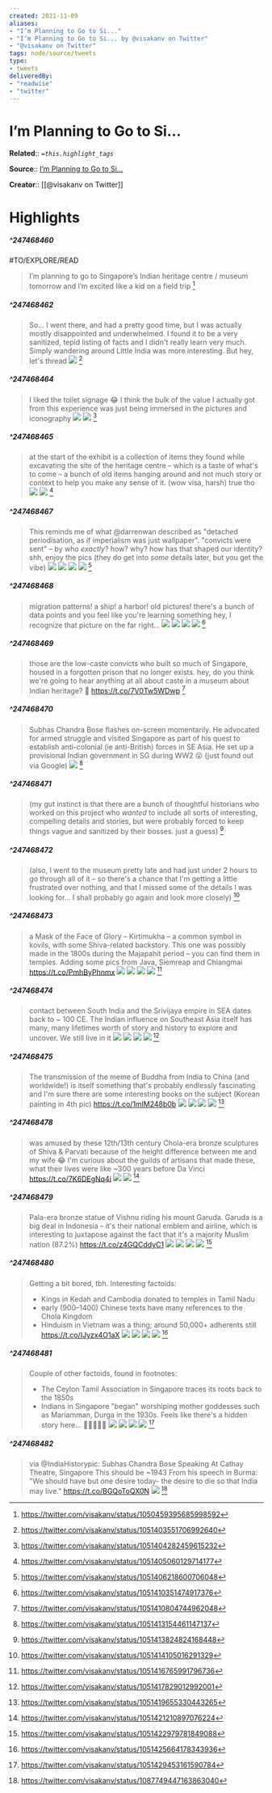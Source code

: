 ```yaml
---
created: 2021-11-09
aliases:
- "I’m Planning to Go to Si..."
- "I’m Planning to Go to Si... by @visakanv on Twitter"
- "@visakanv on Twitter"
tags: node/source/tweets
type: 
- tweets
deliveredBy: 
- "readwise"
- "twitter"
---
```

# I’m Planning to Go to Si...

**Related**:: 
*`=this.highlight_tags`*

**Source**:: [I’m Planning to Go to Si...](https://twitter.com/visakanv/status/1050459395685998592)

**Creator**:: [[@visakanv on Twitter]]

# Highlights
##### ^247468460
#TO/EXPLORE/READ  
> I’m planning to go to Singapore’s Indian heritage centre / museum tomorrow and I’m excited like a kid on a field trip 
  [^247468460]

[^247468460]:  https://twitter.com/visakanv/status/1050459395685998592

##### ^247468462
  
> So... I went there, and had a pretty good time, but I was actually mostly disappointed and underwhelmed. I found it to be a very sanitized, tepid listing of facts and I didn't really learn very much. Simply wandering around Little India was more interesting. But hey, let's thread 
> ![](https://pbs.twimg.com/media/DpdV5wKUUAINssV.jpg) 
  [^247468462]

[^247468462]:  https://twitter.com/visakanv/status/1051403551706992640

##### ^247468464
  
> I liked the toilet signage 😂 I think the bulk of the value I actually got from this experience was just being immersed in the pictures and iconography 
> ![](https://pbs.twimg.com/media/DpdWm3IUUAAsX9K.jpg) 
> ![](https://pbs.twimg.com/media/DpdWnRlUcAAoal9.jpg) 
  [^247468464]

[^247468464]:  https://twitter.com/visakanv/status/1051404282459615232

##### ^247468465
  
> at the start of the exhibit is a collection of items they found while excavating the site of the heritage centre – which is a taste of what's to come – a bunch of old items hanging around and not much story or context to help you make any sense of it. (wow visa, harsh) true tho 
> ![](https://pbs.twimg.com/media/DpdXIUXVAAA-_AI.jpg) 
> ![](https://pbs.twimg.com/media/DpdXPoXVsAAjt1X.jpg) 
  [^247468465]

[^247468465]:  https://twitter.com/visakanv/status/1051405060129714177

##### ^247468467
  
> This reminds me of what @darrenwan described as "detached periodisation, as if imperialism was just wallpaper".
> "convicts were sent" – by who *exactly*? how? why? how has that shaped our identity? shh, enjoy the pics
> (they do get into *some* details later, but you get the vibe) 
> ![](https://pbs.twimg.com/media/DpdXlKXU0AAAK76.jpg) 
> ![](https://pbs.twimg.com/media/DpdYOWFUwAEpoyA.jpg) 
> ![](https://pbs.twimg.com/media/DpdYPQyUUAAGP-e.jpg) 
> ![](https://pbs.twimg.com/media/DpdYWSeVAAAnDJ3.jpg) 
  [^247468467]

[^247468467]:  https://twitter.com/visakanv/status/1051406218600706048

##### ^247468468
  
> migration patterns! a ship! a harbor! old pictures! there's a bunch of data points and you feel like you're learning something
> hey, I recognize that picture on the far right... 
> ![](https://pbs.twimg.com/media/Dpdb0QoVsAASqBB.jpg) 
> ![](https://pbs.twimg.com/media/Dpdb2Z9VAAAXViQ.jpg) 
> ![](https://pbs.twimg.com/media/DpdcFjSUUAA381H.jpg) 
> ![](https://pbs.twimg.com/media/DpdcHjWUYAAC5m6.jpg) 
  [^247468468]

[^247468468]:  https://twitter.com/visakanv/status/1051410351474917376

##### ^247468469
  
> those are the low-caste convicts who built so much of Singapore, housed in a forgotten prison that no longer exists. hey, do you think we're going to hear anything at all about caste in a museum about Indian heritage? 🤔 https://t.co/7V0Tw5WDwp 
  [^247468469]

[^247468469]:  https://twitter.com/visakanv/status/1051410804744962048

##### ^247468470
  
> Subhas Chandra Bose flashes on-screen momentarily. He advocated for armed struggle and visited Singapore as part of his quest to establish anti-colonial (ie anti-British) forces in SE Asia. He set up a provisional Indian government in SG during WW2 😮 (just found out via Google) 
> ![](https://pbs.twimg.com/media/Dpdc1LdUcAAe52S.jpg) 
  [^247468470]

[^247468470]:  https://twitter.com/visakanv/status/1051413154461147137

##### ^247468471
  
> (my gut instinct is that there are a bunch of thoughtful historians who worked on this project who *wanted* to include all sorts of interesting, compelling details and stories, but were probably forced to keep things vague and sanitized by their bosses. just a guess) 
  [^247468471]

[^247468471]:  https://twitter.com/visakanv/status/1051413824824168448

##### ^247468472
  
> (also, I went to the museum pretty late and had just under 2 hours to go through all of it – so there's a chance that I'm getting a little frustrated over nothing, and that I missed some of the details I was looking for... I shall probably go again and look more closely) 
  [^247468472]

[^247468472]:  https://twitter.com/visakanv/status/1051414105016291329

##### ^247468473
  
> a Mask of the Face of Glory – Kirtimukha – a common symbol in kovils, with some Shiva-related backstory. This one was possibly made in the 1800s during the Majapahit period – you can find them in temples. Adding some pics from Java, Siemreap and Chiangmai https://t.co/PmhByPhnmx 
> ![](https://pbs.twimg.com/media/Dpdf0wfU8AEerZX.jpg) 
> ![](https://pbs.twimg.com/media/Dpdh5ecUcAENMPP.jpg) 
> ![](https://pbs.twimg.com/media/Dpdh7XvUUAEjPo1.jpg) 
> ![](https://pbs.twimg.com/media/Dpdh8FdU8AA_3cP.jpg) 
  [^247468473]

[^247468473]:  https://twitter.com/visakanv/status/1051416765991796736

##### ^247468474
  
> contact between South India and the Srivijaya empire in SEA dates back to ~ 100 CE. The Indian influence on Southeast Asia itself has many, many lifetimes worth of story and history to explore and uncover. We still live in it 
> ![](https://pbs.twimg.com/media/DpdiYPBU4AA3iib.jpg) 
> ![](https://pbs.twimg.com/media/DpdiZsKUUAEwUcs.jpg) 
> ![](https://pbs.twimg.com/media/DpdiaNuUYAAp1dp.jpg) 
> ![](https://pbs.twimg.com/media/Dpdi7TKVAAENYkL.jpg) 
  [^247468474]

[^247468474]:  https://twitter.com/visakanv/status/1051417829012992001

##### ^247468475
  
> The transmission of the meme of Buddha from India to China (and worldwide!) is itself something that's probably endlessly fascinating and I'm sure there are some interesting books on the subject (Korean painting in 4th pic) https://t.co/1mlM248b0b 
> ![](https://pbs.twimg.com/media/DpdjTDQU8AA5ga0.jpg) 
> ![](https://pbs.twimg.com/media/DpdjbEdVAAAVwK_.jpg) 
> ![](https://pbs.twimg.com/media/DpdjjSQU0AApJ48.png) 
> ![](https://pbs.twimg.com/media/DpdkhkTUcAEJRcG.jpg) 
  [^247468475]

[^247468475]:  https://twitter.com/visakanv/status/1051419655330443265

##### ^247468478
  
> was amused by these 12th/13th century Chola-era bronze sculptures of Shiva & Parvati because of the height difference between me and my wife 😂 I'm curious about the guilds of artisans that made these, what their lives were like ~300 years before Da Vinci https://t.co/7K6DEgNq4i 
> ![](https://pbs.twimg.com/media/DpdlKDeUcAYHn_y.jpg) 
> ![](https://pbs.twimg.com/media/DpdlWmoUYAAew4w.jpg) 
  [^247468478]

[^247468478]:  https://twitter.com/visakanv/status/1051421210897076224

##### ^247468479
  
> Pala-era bronze statue of Vishnu riding his mount Garuda. Garuda is a big deal in Indonesia – it's their national emblem and airline, which is interesting to juxtapose against the fact that it's a majority Muslim nation (87.2%) https://t.co/z4GQCddyC1 
> ![](https://pbs.twimg.com/media/DpdmVY0UcAI14QX.jpg) 
> ![](https://pbs.twimg.com/media/DpdmlxzVsAAClrf.jpg) 
> ![](https://pbs.twimg.com/media/Dpdm5lOUwAAcY7o.png) 
> ![](https://pbs.twimg.com/media/DpdnZYwU0AAGmGu.jpg) 
  [^247468479]

[^247468479]:  https://twitter.com/visakanv/status/1051422979781849088

##### ^247468480
  
> Getting a bit bored, tbh. Interesting factoids:
> - Kings in Kedah and Cambodia donated to temples in Tamil Nadu
> - early (900–1400) Chinese texts have many references to the Chola Kingdom
> - Hinduism in Vietnam was a thing; around 50,000+ adherents still 
> https://t.co/IJyzx4O1aX 
> ![](https://pbs.twimg.com/media/DpdoSGSUcAAh_1-.jpg) 
> ![](https://pbs.twimg.com/media/DpdopHSUYAAtya9.jpg) 
> ![](https://pbs.twimg.com/media/DpdqCzKUYAEoTl6.jpg) 
> ![](https://pbs.twimg.com/media/DpdqDW4U0AEWfgu.jpg) 
  [^247468480]

[^247468480]:  https://twitter.com/visakanv/status/1051425664178343936

##### ^247468481
  
> Couple of other factoids, found in footnotes:
> - The Ceylon Tamil Association in Singapore traces its roots back to the 1850s
> - Indians in Singapore "began" worshiping mother goddesses such as Mariamman, Durga in the 1930s. Feels like there's a hidden story here... 🤔🤔🤔🤔🤔 
> ![](https://pbs.twimg.com/media/Dpdr8l2UwAE3-np.jpg) 
> ![](https://pbs.twimg.com/media/Dpds49bUUAAIHal.jpg) 
> ![](https://pbs.twimg.com/media/Dpds7kgV4AA5isJ.jpg) 
> ![](https://pbs.twimg.com/media/DpdtW5nVsAIuF3v.jpg) 
  [^247468481]

[^247468481]:  https://twitter.com/visakanv/status/1051429453161590784

##### ^247468482
  
> via @IndiaHistorypic: 
> Subhas Chandra Bose Speaking At Cathay Theatre, Singapore 
> This should be ~1943
> From his speech in Burma: "We should have but one desire today- the desire to die so that India may live." 
> https://t.co/BGQoToQX0N 
> ![](https://pbs.twimg.com/media/Dxh1A5mUUAAis8V.jpg) 
  [^247468482]

[^247468482]:  https://twitter.com/visakanv/status/1087749447163863040

